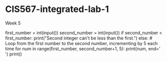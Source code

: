 # CIS567-integrated-lab-1
Week 5



first_number = int(input())
second_number = int(input())
if second_number < first_number:
    print("Second integer can't be less than the first.")
else:
    # Loop from the first number to the second number, incrementing by 5 each time
    for num in range(first_number, second_number+1, 5):
        print(num, end=' ')
    print()

